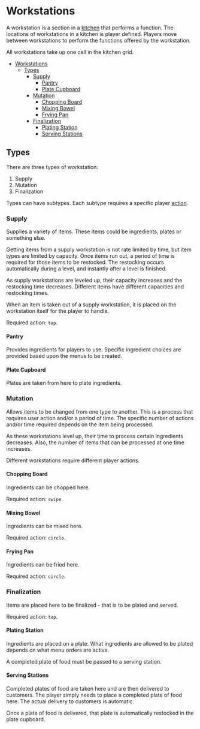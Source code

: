 # Workstations

A workstation is a section in a [kitchen](kitchens.md) that performs a function. The locations of workstations in a kitchen is player defined. Players move between workstations to perform the functions offered by the workstation.

All workstations take up one cell in the kitchen grid.

- [Workstations](#workstations)
  - [Types](#types)
    - [Supply](#supply)
      - [Pantry](#pantry)
      - [Plate Cupboard](#plate-cupboard)
    - [Mutation](#mutation)
      - [Chopping Board](#chopping-board)
      - [Mixing Bowel](#mixing-bowel)
      - [Frying Pan](#frying-pan)
    - [Finalization](#finalization)
      - [Plating Station](#plating-station)
      - [Serving Stations](#serving-stations)

## Types

There are three types of workstation:

1. Supply
2. Mutation
3. Finalization

Types can have subtypes. Each subtype requires a specific player [action](food_preparation.md).

### Supply

Supplies a variety of items. These items could be ingredients, plates or something else.

Getting items from a supply workstation is not rate limited by time, but item types are limited by capacity. Once items run out, a period of time is required for those items to be restocked. The restocking occurs automatically during a level, and instantly after a level is finished.

As supply workstations are leveled up, their capacity increases and the restocking time decreases. Different items have different capacities and restocking times.

When an item is taken out of a supply workstation, it is placed on the workstation itself for the player to handle.

Required action: `tap`.

#### Pantry

Provides ingredients for players to use. Specific ingredient choices are provided based upon the menus to be created.

#### Plate Cupboard

Plates are taken from here to plate ingredients.

### Mutation

Allows items to be changed from one type to another. This is a process that requires user action and/or a period of time. The specific number of actions and/or time required depends on the item being processed.

As these workstations level up, their time to process certain ingredients decreases. Also, the number of items that can be processed at one time increases.

Different workstations require different player actions.

#### Chopping Board

Ingredients can be chopped here.

Required action: `swipe`.

#### Mixing Bowel

Ingredients can be mixed here.

Required action: `circle`.

#### Frying Pan

Ingredients can be fried here.

Required action: `circle`.

### Finalization

Items are placed here to be finalized - that is to be plated and served.

Required action: `tap`.

#### Plating Station

Ingredients are placed on a plate. What ingredients are allowed to be plated depends on what menu orders are active.

A completed plate of food must be passed to a serving station.

#### Serving Stations

Completed plates of food are taken here and are then delivered to customers. The player simply needs to place a completed plate of food here. The actual delivery to customers is automatic.

Once a plate of food is delivered, that plate is automatically restocked in the plate cupboard.
